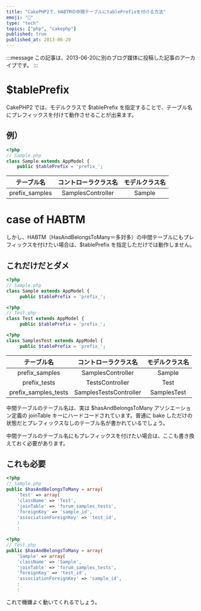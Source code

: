 ```yaml
---
title: "CakePHP2で、HABTMの中間テーブルにtablePrefixを付ける方法"
emoji: "🐘"
type: "tech"
topics: ["php", "cakephp"]
published: true
published_at: 2013-06-20
---
```


:::message
この記事は、2013-06-20に別のブログ媒体に投稿した記事のアーカイブです。
:::

# $tablePrefix

CakePHP2 では、モデルクラスで $tablePrefix を指定することで、テーブル名にプレフィックスを付けて動作させることが出来ます。

## 例）

```php
<?php
// Sample.php
class Sample extends AppModel {
    public $tablePrefix = 'prefix_';
```

| テーブル名 | コントローラクラス名 | モデルクラス名 |
|:--:|:--:|:--:|
| prefix_samples | SamplesController | Sample |

# case of HABTM

しかし、HABTM（HasAndBelongsToMany＝多対多）の中間テーブルにもプレフィックスを付けたい場合は、$tablePrefix を指定しただけでは動作しません。

## これだけだとダメ

```php
<?php
// Sample.php
class Sample extends AppModel {
     public $tablePrefix = 'prefix_';
```

```php
<?php
// Test.php
class Test extends AppModel {
     public $tablePrefix = 'prefix_';
```

```php
<?php
class SamplesTest extends AppModel {
     public $tablePrefix = 'prefix_';
```

| テーブル名 | コントローラクラス名 | モデルクラス名 |
|:--:|:--:|:--:|
| prefix_samples | SamplesController | Sample |
| prefix_tests | TestsController | Test |
| prefix_samples_tests | SamplesTestsController | SamplesTest |

中間テーブルのテーブル名は、実は $hasAndBelongsToMany アソシエーション定義の joinTable キーにハードコードされています。普通に bake しただけの状態だとプレフィックスなしのテーブル名が書かれているでしょう。

中間テーブルのテーブル名にもプレフィックスを付けたい場合は、ここも書き換えておく必要があります。

## これも必要

```php
<?php
// Sample.php
public $hasAndBelongsToMany = array(
    'Test' => array(
    'className' => 'Test',
    'joinTable' => 'forum_samples_tests',
    'foreignKey' => 'sample_id',
    'associationForeignKey' => 'test_id',
    :
    :
```

```php
<?php
// Test.php
public $hasAndBelongsToMany = array(
    'Sample' => array(
    'className' => 'Sample',
    'joinTable' => 'forum_samples_tests',
    'foreignKey' => 'test_id',
    'associationForeignKey' => 'sample_id',
    :
    :
```

これで機嫌よく動いてくれるでしょう。
